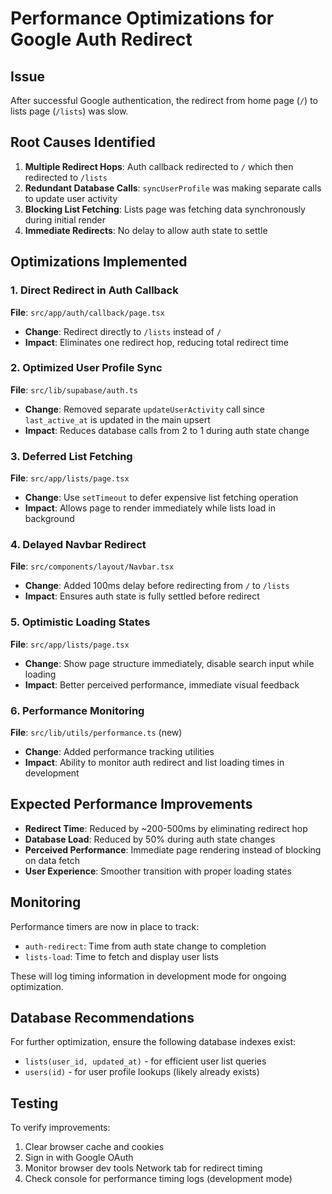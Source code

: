 # Performance Optimizations for Google Auth Redirect

## Issue
After successful Google authentication, the redirect from home page (`/`) to lists page (`/lists`) was slow.

## Root Causes Identified

1. **Multiple Redirect Hops**: Auth callback redirected to `/` which then redirected to `/lists`
2. **Redundant Database Calls**: `syncUserProfile` was making separate calls to update user activity
3. **Blocking List Fetching**: Lists page was fetching data synchronously during initial render
4. **Immediate Redirects**: No delay to allow auth state to settle

## Optimizations Implemented

### 1. Direct Redirect in Auth Callback
**File**: `src/app/auth/callback/page.tsx`
- **Change**: Redirect directly to `/lists` instead of `/`
- **Impact**: Eliminates one redirect hop, reducing total redirect time

### 2. Optimized User Profile Sync
**File**: `src/lib/supabase/auth.ts`
- **Change**: Removed separate `updateUserActivity` call since `last_active_at` is updated in the main upsert
- **Impact**: Reduces database calls from 2 to 1 during auth state change

### 3. Deferred List Fetching
**File**: `src/app/lists/page.tsx`
- **Change**: Use `setTimeout` to defer expensive list fetching operation
- **Impact**: Allows page to render immediately while lists load in background

### 4. Delayed Navbar Redirect
**File**: `src/components/layout/Navbar.tsx`
- **Change**: Added 100ms delay before redirecting from `/` to `/lists`
- **Impact**: Ensures auth state is fully settled before redirect

### 5. Optimistic Loading States
**File**: `src/app/lists/page.tsx`
- **Change**: Show page structure immediately, disable search input while loading
- **Impact**: Better perceived performance, immediate visual feedback

### 6. Performance Monitoring
**File**: `src/lib/utils/performance.ts` (new)
- **Change**: Added performance tracking utilities
- **Impact**: Ability to monitor auth redirect and list loading times in development

## Expected Performance Improvements

- **Redirect Time**: Reduced by ~200-500ms by eliminating redirect hop
- **Database Load**: Reduced by 50% during auth state changes
- **Perceived Performance**: Immediate page rendering instead of blocking on data fetch
- **User Experience**: Smoother transition with proper loading states

## Monitoring

Performance timers are now in place to track:
- `auth-redirect`: Time from auth state change to completion
- `lists-load`: Time to fetch and display user lists

These will log timing information in development mode for ongoing optimization.

## Database Recommendations

For further optimization, ensure the following database indexes exist:
- `lists(user_id, updated_at)` - for efficient user list queries
- `users(id)` - for user profile lookups (likely already exists)

## Testing

To verify improvements:
1. Clear browser cache and cookies
2. Sign in with Google OAuth
3. Monitor browser dev tools Network tab for redirect timing
4. Check console for performance timing logs (development mode) 